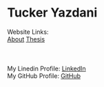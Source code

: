 <h1> Tucker Yazdani </h1>
<body> 
  Website Links:<br>
  <a href="about.html" title="About">About</a>
  <a href="thesis.html" title="Thesis">Thesis</a><br>
  <br><br><br>
  My Linedin Profile:  <a href="https://www.linkedin.com/in/tuckeryazdani/" title="LinkedIn">LinkedIn</a><br>
  My GitHub Profile:   <a href="https://github.com/tuckeryazdani" title="LinkedIn">GitHub</a><br>

</body>
